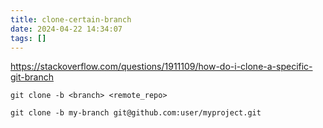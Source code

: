 ```yaml
---
title: clone-certain-branch
date: 2024-04-22 14:34:07
tags: []
---
```

https://stackoverflow.com/questions/1911109/how-do-i-clone-a-specific-git-branch

```
git clone -b <branch> <remote_repo>

git clone -b my-branch git@github.com:user/myproject.git
```

